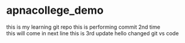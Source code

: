 # apnacollege_demo
this is my learning git repo
this is performing commit 2nd time 
<br>
this will come in next line this is 3rd update
hello changed git vs code
